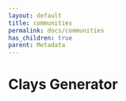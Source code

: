 ```yaml
---
layout: default
title: communities
permalink: docs/communities
has_children: true
parent: Metadata
---
```



# Clays Generator

